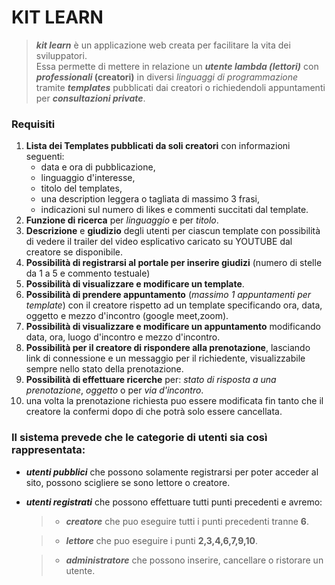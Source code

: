 # KIT LEARN 

> ***kit learn*** è un applicazione web  creata per facilitare 
la vita dei sviluppatori.<br>
Essa permette di mettere in relazione un _**utente
lambda (lettori)**_ con **_professionali_ (creatori)** in diversi _linguaggi di programmazione_ tramite 
> _**templates**_ pubblicati dai creatori o richiedendoli appuntamenti per _**consultazioni private**_.


### **Requisiti**
1. **Lista dei Templates pubblicati da soli creatori** con informazioni seguenti:
   * data e ora di pubblicazione,
   * linguaggio d'interesse,
   * titolo del templates,
   * una description leggera o tagliata di massimo 3 frasi,
   * indicazioni sul numero di likes e commenti succitati dal template.
2. **Funzione di ricerca** per _linguaggio_ e per _titolo_. 
3. **Descrizione** e **giudizio** degli utenti per ciascun template con possibilità di vedere il trailer del 
   video esplicativo caricato su YOUTUBE dal creatore se disponibile.
4. **Possibilità di registrarsi al portale per inserire giudizi** (numero di stelle da 1 a 5 e commento
   testuale)
5. **Possibilità di visualizzare e modificare un template**.
6. **Possibilità di prendere appuntamento** (_massimo 1 appuntamenti per template_) con il creatore rispetto ad un template specificando ora, data, oggetto e mezzo d'incontro (google meet,zoom).
7. **Possibilità di visualizzare e modificare un appuntamento** modificando data, ora, luogo d'incontro e mezzo d'incontro.
8. **Possibilità per il creatore di rispondere alla prenotazione**, lasciando link di connessione e un messaggio per il richiedente, visualizzabile sempre nello stato della prenotazione.  
9. **Possibilità di effettuare ricerche** per: _stato di risposta a una prenotazione_, _oggetto_ o per _via d'incontro_.
10. una volta la prenotazione richiesta puo essere modificata fin tanto che il creatore la confermi dopo di che potrà solo essere cancellata. 

### Il sistema prevede che le categorie di utenti sia così rappresentata:
* **_utenti pubblici_** che possono solamente registrarsi per poter acceder al sito, possono scigliere se sono lettore o creatore.
* **_utenti registrati_** che possono effettuare tutti punti precedenti e avremo: 
  > * **_creatore_** che puo eseguire tutti i punti precedenti tranne **6**.

  > * **_lettore_** che puo eseguire i punti **2,3,4,6,7,9,10**.

  > * **_administratore_** che possono inserire, cancellare o ristorare un utente.  